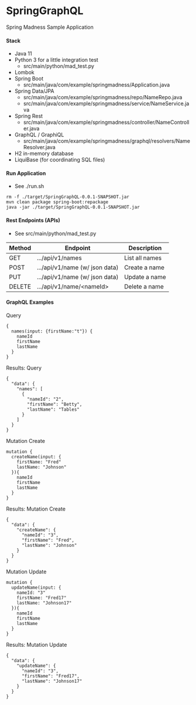 # SpringGraphQL

Spring Madness Sample Application

#### Stack
* Java 11
* Python 3 for a little integration test
  * src/main/python/mad_test.py
* Lombok
* Spring Boot
  * src/main/java/com/example/springmadness/Application.java
* Spring Data/JPA
  * src/main/java/com/example/springmadness/repo/NameRepo.java  
  * src/main/java/com/example/springmadness/service/NameService.java  
* Spring Rest
  * src/main/java/com/example/springmadness/controller/NameController.java
* GraphQL / GraphiQL
  * src/main/java/com/example/springmadness/graphql/resolvers/NameResolver.java
* H2 in-memory database
* LiquiBase (for coordinating SQL files)

#### Run Application

* See ./run.sh

```
rm -f ./target/SpringGraphQL-0.0.1-SNAPSHOT.jar
mvn clean package spring-boot:repackage
java -jar ./target/SpringGraphQL-0.0.1-SNAPSHOT.jar
```
  
#### Rest Endpoints (APIs)

* See src/main/python/mad_test.py

| Method | Endpoint | Description |
| ------ | -------- | ----------- |
| GET | .../api/v1/names | List all names |
| POST | .../api/v1/name (w/ json data) | Create a name |
| PUT | .../api/v1/name (w/ json data) | Update a name |
| DELETE | .../api/v1/name/\<nameId> | Delete a name |

#### GraphQL Examples


Query
```
{
  names(input: {firstName:"t"}) {
    nameId
    firstName
    lastName
  }
}
```

Results: Query
```
{
  "data": {
    "names": [
      {
        "nameId": "2",
        "firstName": "Betty",
        "lastName": "Tables"
      }
    ]
  }
}
```

Mutation Create
```
mutation {
  createName(input: {
    firstName: "Fred"
    lastName: "Johnson"
  }){
    nameId
    firstName
    lastName
  }
}
```

Results: Mutation Create
```
{
  "data": {
    "createName": {
      "nameId": "3",
      "firstName": "Fred",
      "lastName": "Johnson"
    }
  }
}
```

Mutation Update
```
mutation {
  updateName(input: {
    nameId: "3"
    firstName: "Fred17"
    lastName: "Johnson17"
  }){
    nameId
    firstName
    lastName
  }
}
```

Results: Mutation Update
```
{
  "data": {
    "updateName": {
      "nameId": "3",
      "firstName": "Fred17",
      "lastName": "Johnson17"
    }
  }
}
```

